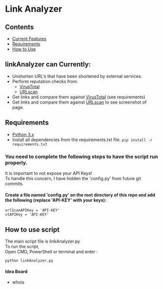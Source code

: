 # Link Analyzer

## Contents
 - [Current Features](#linkAnalyzer-can-currently)
 - [Requirements](#requirements)
 - [How to Use](#how-to-use-script)

## linkAnalyzer can Currently:

  - Unshorten URL's that have been shortened by external services.
  - Perform reputation checks from:
    - [VirusTotal](https://www.virustotal.com)
    - [URLscan](https://www.urlscan.io/)
  - Get links and compare them against [VirusTotal](https://www.virustotal.com) (see requirements)
  - Get links and compare them against [URLscan](https://www.urlscan.io/) to see screenshot of page.   

## Requirements
 - [Python 3.x](https://www.python.org/)
 - Install all dependencies from the requirements.txt file. `pip install -r requirements.txt`
### You need to complete the following steps to have the script run properly.  
It is important to not expose your API Keys!  
To handle this concern, I have hidden the 'config.py' from future git commits.
#### Create a file named 'config.py' on the root directory of this repo and add the following (replace 'API-KEY' with your keys):  

```
urlScanAPIKey = 'API-KEY'
vtAPIKey = 'API-KEY' 
```

## How to use script
The main script file is linkAnalyzer.py  
To run the script,  
Open CMD, PowerShell or terminal and enter :  

```
python linkAnalyzer.py
```   

#### Idea Board
- whois
